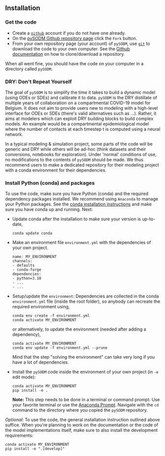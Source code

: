 ## Installation

### Get the code

- Create a [`github`](https://github.com/) account if you do not have one already.
- On the [pySODM Github repository page](https://github.com/twallema/pySODM) click the `Fork` button.
- From your own repository page (your account) of `pySODM`, use [`git`](https://git-scm.com/) to download the code to your own computer. See the [Github documentation](https://help.github.com/en/github/creating-cloning-and-archiving-repositories/cloning-a-repository) on how to clone/download a repository.

When all went fine, you should have the code on your computer in a directory called `pySODM`.

### DRY: Don't Repeat Yourself

The goal of `pySODM` is to simplify the time it takes to build a dynamic model (using ODEs or SDEs) and calibrate it to data. `pySODM` is the DRY distillate of multiple years of collaboration on a compartmental COVID-19 model for Belgium. It does not aim to provide users new to modeling with a high-level interface for ODEs or SDEs (there's valid alternatives such as ...). Rather, it aims at modelers which can exploit DRY building blocks to build complex models. An example would be a compartmental epidemiological model where the number of contacts at each timestep t is computed using a neural network.

In a typical modeling & simulation project, some parts of the code will be generic and DRY while others will be ad-hoc (think datasets and their conversions, notebooks for exploration). Under 'normal' conditions of use, no modifications to the contents of `pySODM` should be made. We thus recommend users to make a dedicated repository for their modeling project with a conda environment for their dependencies.

### Install Python (conda) and packages

To use the code, make sure you have Python (conda) and the required dependency packages installed. We recommend using `Anaconda` to manage your Python packages. See the [conda installation instructions](https://docs.anaconda.com/anaconda/install/) and make sure you have conda up and running. Next:

- Update conda after the installation to make sure your version is up-to-date,
     ```
     conda update conda
     ```

- Make an environment file `environment.yml` with the dependencies of your own project.

     ```
     name: MY_ENVIRONMENT
     channels:
     - defaults
     - conda-forge
     dependencies:
     - python=3.10
     - ...
     - ...
     ```

- Setup/update the `environment`: Dependencies are collected in the conda `environment.yml` file (inside the root folder), so anybody can recreate the required environment using,

     ```
     conda env create -f environment.yml
     conda activate MY_ENVIRONMENT
     ```
     or alternatively, to update the environment (needed after adding a dependency),
     ```
     conda activate MY_ENVIRONMENT
     conda env update -f environment.yml --prune
     ```
     
     Mind that the step "solving the environment" can take very long if you have a lot of dependencies.

- Install the `pySODM` code inside the environment of your own project (in `-e` edit mode):

     ```
     conda activate MY_ENVIRONMENT
     pip install -e .
     ```

     __Note:__ This step needs to be done in a terminal or command prompt. Use your favorite terminal or use the [Anaconda Prompt](https://docs.anaconda.com/anaconda/user-guide/getting-started/#open-anaconda-prompt). Navigate with the `cd` command to the directory where you copied the `pySODM` repository.


_Optional_: To use the code, the general installation instruction outlined above suffice. When you're planning to work on the documentation or the code of the model implementations itself, make sure to also install the development requirements:

```
conda activate MY_ENVIRONMENT
pip install -e ".[develop]"
```
